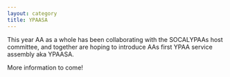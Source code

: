 ```yaml
---
layout: category
title: YPAASA
---
```


This year AA as a whole has been collaborating with the SOCALYPAAs host committee, and together are hoping to 
introduce AAs first YPAA service assembly aka YPAASA. 

More information to come!

